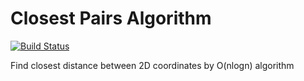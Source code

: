 # Closest Pairs Algorithm 
[![Build Status](https://travis-ci.org/clh161/ClosestPairs.svg?branch=master)](https://travis-ci.org/clh161/ClosestPairs)

Find closest distance between 2D coordinates by O(nlogn) algorithm